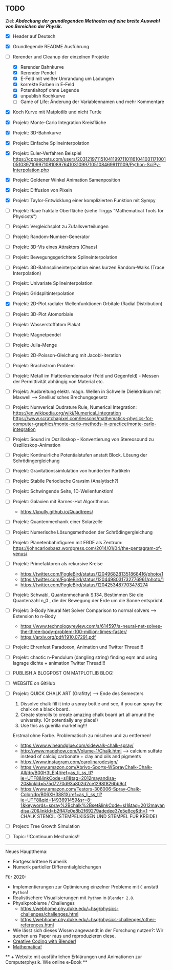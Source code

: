 ## TODO

Ziel: ***Abdeckung der grundlegenden Methoden auf eine breite Auswahl von Bereichen der Physik.***

+ [X] Header auf Deutsch
+ [X] Grundlegende README Ausführung
+ [ ] Rerender und Cleanup der einzelnen Projekte
	+ [X] Rerender Bahnkurve
	+ [X] Rerender Pendel
	+ [X] E-Feld mit weißer Umrandung um Ladungen
	+ [X] korrekte Farben in E-Feld
	+ [X] Potentialtopf ohne Legende
	+ [X] unpublish Kochkurve 
	+ [ ] Game of Life: Änderung der Variablennamen und mehr Kommentare
+ [X] Koch Kurve mit Matplotlib und nicht Turtle
+ [X] Projekt: Monte-Carlo Integration Kreisfläche
+ [X] Projekt: 3D-Bahnkurve
+ [X] Projekt: Einfache Splineinterpolation
+ [X] Projekt: Euler-Verfahren Beispiel
https://cppsecrets.com/users/203121971151041199711011610410311710010510397109971081089764103109971051084699111109/Python-SciPy-Interpolation.php
+ [X] Projekt: Goldener Winkel Animation Samenposition
+ [X] Projekt: Diffusion von Pixeln
+ [X] Projekt: Taylor-Entwicklung einer komplizierten Funktion mit Sympy
+ [ ] Projekt: Raue fraktale Oberfläche (siehe Tirggs "Mathematical Tools for Physicsts")
+ [ ] Projekt: Vergleichsplot zu Zufallsverteilungen
+ [ ] Projekt: Random-Number-Generator
+ [ ] Projekt: 3D-Vis eines Attraktors (Chaos)
+ [ ] Projekt: Bewegungsgerichtete Splineinterpolation
+ [ ] Projekt: 3D-Bahnsplineinterpolation eines kurzen Random-Walks (Trace Interpolation)
+ [ ] Projekt: Univariate Splineinterpolation
+ [ ] Projekt: Gridsplitinterpolation

+ [X] Projekt: 2D-Plot radialer Wellenfunktionen Orbitale (Radial Distribution) 
+ [ ] Projekt: 3D-Plot Atomorbiale
+ [ ] Projekt: Wasserstoffatom Plakat

+ [ ] Projekt: Magnetpendel
+ [ ] Projekt: Julia-Menge
+ [ ] Projekt: 2D-Poisson-Gleichung mit Jacobi-Iteration
+ [ ] Projekt: Brachistrom Problem
+ [ ] Projekt: Metall im Plattenkondensator (Feld und Gegenfeld) - Messen der Permittivität abhängig von Material etc.
+ [ ] Projekt: Ausbreitung elektr. magn. Wellen in Schwelle Dielektrikum mit Maxwell --> Snellius'sches Brechungsgesetz
+ [ ] Projekt: Numverical Qudrature Rule, Numerical Integration: https://en.wikipedia.org/wiki/Numerical_integration
https://www.scratchapixel.com/lessons/mathematics-physics-for-computer-graphics/monte-carlo-methods-in-practice/monte-carlo-integration
+ [ ] Projekt: Sound im Oszilloskop - Konvertierung von Stereosound zu Oszilloskop-Animation
+ [ ] Projekt: Kontinuirliche Potentialstufen anstatt Block. Lösung der Schrödingergleichung
+ [ ] Projekt: Gravitationssimlulation von hunderten Partikeln
+ [ ] Projekt: Stabile Periodische Gravsim (Analytisch?)
+ [ ] Projekt: Schwingende Seite, 1D-Wellenfunktion!
+ [ ] Projekt: Galaxien mit Barnes-Hut Algorithmus 
    + https://kpully.github.io/Quadtrees/
+ [ ] Projekt: Quantenmechanik einer Solarzelle
+ [ ] Projekt: Numerische Lösungsmethoden der Schrödingergleichung
+ [ ] Projekt: Planetenbahnfiguren mit ERDE als Zentrum: https://johncarlosbaez.wordpress.com/2014/01/04/the-pentagram-of-venus/
+ [ ] Projekt: Primefaktoren als rekursive Kreise 
    + https://twitter.com/FogleBird/status/1204968281351868416/photo/1
    + https://twitter.com/FogleBird/status/1204498031732776961/photo/1
    + https://twitter.com/FogleBird/status/1204253487703478274
+ [ ] Projekt: Schwabl, Quantenmechanik S.134, Bestimmen Sie die Quantenzahl n_0 , die der Bewegung der Erde um die
Sonne entspricht.
+ [ ] Projekt: 3-Body Neural Net Solver Comparison to normal solvers --> Extension to n-Body
    + https://www.technologyreview.com/s/614597/a-neural-net-solves-the-three-body-problem-100-million-times-faster/
    + https://arxiv.org/pdf/1910.07291.pdf

+ [ ] Projekt: Ehrenfest Paradoxon, Animation und Twitter Thread!!!
+ [ ] Projekt: chaotic n-Pendulum (dangling string) finding eqm and using lagrage dichte + animation Twitter Thread!!!
+ [ ] PUBLISH A BLOGPOST ON MATPLOTLIB BLOG!
+ [ ] WEBSITE on GitHub

+ [ ] Projekt: QUICK CHALK ART (Grafitty) --> Ende des Semesters
    1) Dissolve chalk fill it into a spray bottle and see, if you can spray the chalk on a black board.
    2) Create stencils to create amazing chalk board art all around the university. (Or potentially any place!)
    3) Use this as guerilla marketing!!!

    Erstmal ohne Farbe. Problematisch zu mischen und zu entfernen!
    + https://www.wineandglue.com/sidewalk-chalk-spray/
    + http://www.madehow.com/Volume-1/Chalk.html --> calcium sulfate instead of calciuj carbonate + clay and oils and pigments
    + https://www.instagram.com/carolinarodesign/
    + https://www.amazon.com/Abrivo-Sports-WSprayChalk-Chalk-All/dp/B00H3LEI4I/ref=as_li_ss_tl?ie=UTF8&linkCode=sl1&tag=2012mayandisa-20&linkId=575d7270d93a802d2ce1298f826bb9cf
    + https://www.amazon.com/Testors-306006-Spray-Chalk-Color/dp/B06XH3881X/ref=as_li_ss_tl?ie=UTF8&qid=1493691459&sr=8-1&keywords=spray%2Bchalk%2Bset&linkCode=sl1&tag=2012mayandisa-20&linkId=b2ff47e0e8b2f69279adedee37e5e8ce&th=1
    --> CHALK STENCIL (STEMPELKISSEN UND STEMPEL FÜR KREIDE)

+ [ ] Project: Tree Growth Simulation

+ [ ] Topic: !!Continuum Mechanics!!
-----

Neues Hauptthema:
+ Fortgeschrittene Numerik
+ Numerik partieller Differentialgleichungen

Für 2020: 
+ Implementierungen zur Optimierung einzelner Probleme mit `C` anstatt `Python`!
+ Realistischere Visualisierungen mit `Python` in `Blender 2.8`.
+ Physikprobleme / Challenges
    + https://webhome.phy.duke.edu/~hsg/physics-challenges/challenges.html
    + https://webhome.phy.duke.edu/~hsg/physics-challenges/other-references.html
+ Wie lässt sich dieses Wissen angewandt in der Forschung nutzen?: Wir suchen uns Paper raus und reproduzieren diese.
+ [Creative Coding with Blender!](https://medium.com/@behreajj/creative-coding-in-blender-a-primer-53e79ff71e)
+ [Mathematica!](https://mathematica.stackexchange.com/questions/32378/is-there-something-like-densityplot3d-to-visualize-atomic-orbitals)

** + Website mit ausführlichen Erklärungen und Animationen zur Computerphysik. Wie online e-Book **
